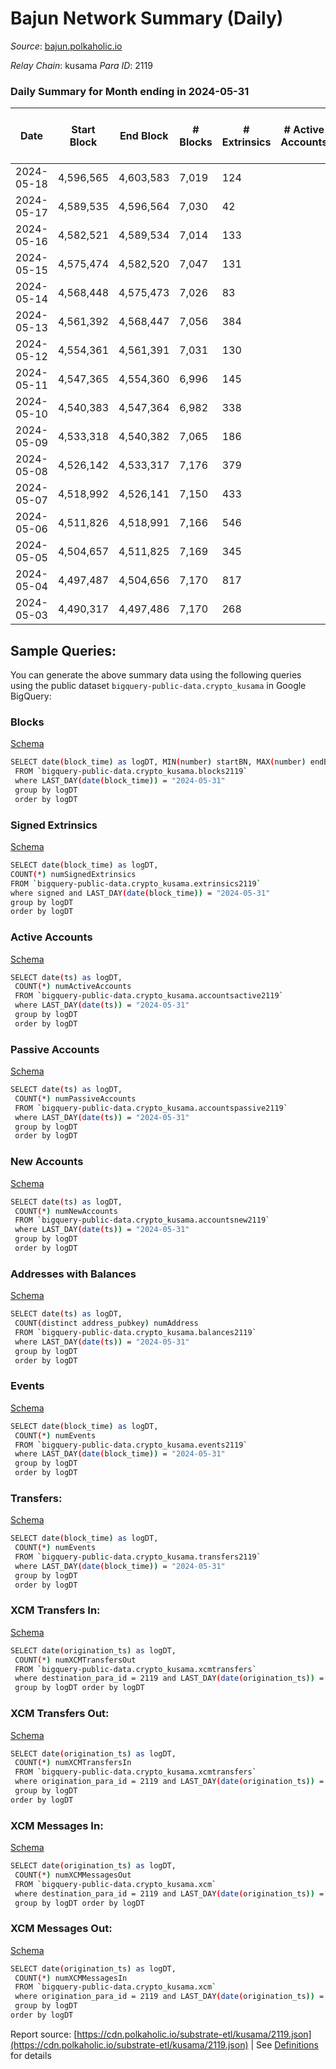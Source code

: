 # Bajun Network Summary (Daily)

_Source_: [bajun.polkaholic.io](https://bajun.polkaholic.io)

*Relay Chain*: kusama
*Para ID*: 2119



### Daily Summary for Month ending in 2024-05-31


| Date    | Start Block | End Block | # Blocks | # Extrinsics | # Active Accounts | # Passive Accounts | # New Accounts | # Addresses | # Events  | # Transfers ($USD) | # XCM Transfers In ($USD) | # XCM Transfers Out ($USD) | # XCM In | # XCM Out | Issues |
|---------|-------------|-----------|----------|--------------|-------------------|--------------------|----------------|-------------|-----------|--------------------|---------------------------|----------------------------|----------|-----------|--------|
| 2024-05-18 | 4,596,565 | 4,603,583 | 7,019 | 124 |  |  |  |  | 14,997 | 8  |   |   |  |  |  |
| 2024-05-17 | 4,589,535 | 4,596,564 | 7,030 | 42 |  |  |  |  | 14,389 | 13  |   |   |  |  |  |
| 2024-05-16 | 4,582,521 | 4,589,534 | 7,014 | 133 |  |  |  |  | 15,088 | 7  |   |   |  |  |  |
| 2024-05-15 | 4,575,474 | 4,582,520 | 7,047 | 131 |  |  |  |  | 15,170 | 2  |   |   |  |  |  |
| 2024-05-14 | 4,568,448 | 4,575,473 | 7,026 | 83 |  |  |  |  | 14,735 | 8  |   |   |  |  |  |
| 2024-05-13 | 4,561,392 | 4,568,447 | 7,056 | 384 |  |  |  |  | 17,142 | 18  |   |   |  |  |  |
| 2024-05-12 | 4,554,361 | 4,561,391 | 7,031 | 130 |  |  |  |  | 15,079 | 11  |   |   |  |  |  |
| 2024-05-11 | 4,547,365 | 4,554,360 | 6,996 | 145 |  |  |  |  | 15,122 | 4  |   |   |  |  |  |
| 2024-05-10 | 4,540,383 | 4,547,364 | 6,982 | 338 |  |  |  |  | 16,627 | 13  |   |   |  |  |  |
| 2024-05-09 | 4,533,318 | 4,540,382 | 7,065 | 186 |  |  |  |  | 15,591 | 28  |   |   |  |  |  |
| 2024-05-08 | 4,526,142 | 4,533,317 | 7,176 | 379 |  |  |  |  | 17,396 | 40  |   |   |  |  |  |
| 2024-05-07 | 4,518,992 | 4,526,141 | 7,150 | 433 |  |  |  |  | 17,767 | 40  |   |   |  |  |  |
| 2024-05-06 | 4,511,826 | 4,518,991 | 7,166 | 546 |  |  |  |  | 18,772 | 110  |   |   |  |  |  |
| 2024-05-05 | 4,504,657 | 4,511,825 | 7,169 | 345 |  |  |  |  | 17,070 | 20  |   |   |  |  |  |
| 2024-05-04 | 4,497,487 | 4,504,656 | 7,170 | 817 |  |  |  |  | 20,882 | 25  |   |   |  |  |  |
| 2024-05-03 | 4,490,317 | 4,497,486 | 7,170 | 268 |  |  |  |  | 16,587 | 13  |   |   |  |  |  |

## Sample Queries:
You can generate the above summary data using the following queries using the public dataset `bigquery-public-data.crypto_kusama` in Google BigQuery:


### Blocks 

[Schema](https://github.com/colorfulnotion/substrate-etl/blob/main/schema/blocks.json)

```bash
SELECT date(block_time) as logDT, MIN(number) startBN, MAX(number) endBN, COUNT(*) numBlocks 
 FROM `bigquery-public-data.crypto_kusama.blocks2119`  
 where LAST_DAY(date(block_time)) = "2024-05-31" 
 group by logDT 
 order by logDT
```

### Signed Extrinsics 

[Schema](https://github.com/colorfulnotion/substrate-etl/blob/main/schema/extrinsics.json)

```bash
SELECT date(block_time) as logDT, 
COUNT(*) numSignedExtrinsics 
FROM `bigquery-public-data.crypto_kusama.extrinsics2119`  
where signed and LAST_DAY(date(block_time)) = "2024-05-31" 
group by logDT 
order by logDT
```

### Active Accounts 

[Schema](https://github.com/colorfulnotion/substrate-etl/blob/main/schema/accountsactive.json)

```bash
SELECT date(ts) as logDT, 
 COUNT(*) numActiveAccounts 
 FROM `bigquery-public-data.crypto_kusama.accountsactive2119` 
 where LAST_DAY(date(ts)) = "2024-05-31" 
 group by logDT 
 order by logDT
```

### Passive Accounts 

[Schema](https://github.com/colorfulnotion/substrate-etl/blob/main/schema/accountspassive.json)

```bash
SELECT date(ts) as logDT, 
 COUNT(*) numPassiveAccounts 
 FROM `bigquery-public-data.crypto_kusama.accountspassive2119` 
 where LAST_DAY(date(ts)) = "2024-05-31" 
 group by logDT 
 order by logDT
```

### New Accounts 

[Schema](https://github.com/colorfulnotion/substrate-etl/blob/main/schema/accountsnew.json)

```bash
SELECT date(ts) as logDT, 
 COUNT(*) numNewAccounts 
 FROM `bigquery-public-data.crypto_kusama.accountsnew2119` 
 where LAST_DAY(date(ts)) = "2024-05-31" 
 group by logDT
 order by logDT
```

### Addresses with Balances 

[Schema](https://github.com/colorfulnotion/substrate-etl/blob/main/schema/balances.json)

```bash
SELECT date(ts) as logDT,
 COUNT(distinct address_pubkey) numAddress 
 FROM `bigquery-public-data.crypto_kusama.balances2119` 
 where LAST_DAY(date(ts)) = "2024-05-31" 
 group by logDT 
 order by logDT
```

### Events 

[Schema](https://github.com/colorfulnotion/substrate-etl/blob/main/schema/events.json)

```bash
SELECT date(block_time) as logDT, 
 COUNT(*) numEvents 
 FROM `bigquery-public-data.crypto_kusama.events2119` 
 where LAST_DAY(date(block_time)) = "2024-05-31" 
 group by logDT 
 order by logDT
```

### Transfers:

[Schema](https://github.com/colorfulnotion/substrate-etl/blob/main/schema/transfers.json)

```bash
SELECT date(block_time) as logDT, 
 COUNT(*) numEvents 
 FROM `bigquery-public-data.crypto_kusama.transfers2119` 
 where LAST_DAY(date(block_time)) = "2024-05-31" 
 group by logDT 
 order by logDT
```

### XCM Transfers In: 

[Schema](https://github.com/colorfulnotion/substrate-etl/blob/main/schema/xcmtransfers.json)

```bash
SELECT date(origination_ts) as logDT, 
 COUNT(*) numXCMTransfersOut 
 FROM `bigquery-public-data.crypto_kusama.xcmtransfers` 
 where destination_para_id = 2119 and LAST_DAY(date(origination_ts)) = "2024-05-31" 
 group by logDT order by logDT
```

### XCM Transfers Out: 

[Schema](https://github.com/colorfulnotion/substrate-etl/blob/main/schema/xcmtransfers.json)

```bash
SELECT date(origination_ts) as logDT, 
 COUNT(*) numXCMTransfersIn 
 FROM `bigquery-public-data.crypto_kusama.xcmtransfers` 
 where origination_para_id = 2119 and LAST_DAY(date(origination_ts)) = "2024-05-31" 
 group by logDT 
order by logDT
```

### XCM Messages In: 

[Schema](https://github.com/colorfulnotion/substrate-etl/blob/main/schema/xcm.json)

```bash
SELECT date(origination_ts) as logDT, 
 COUNT(*) numXCMMessagesOut 
 FROM `bigquery-public-data.crypto_kusama.xcm` 
 where destination_para_id = 2119 and LAST_DAY(date(origination_ts)) = "2024-05-31" 
 group by logDT order by logDT
```

### XCM Messages Out: 

[Schema](https://github.com/colorfulnotion/substrate-etl/blob/main/schema/xcm.json)

```bash
SELECT date(origination_ts) as logDT, 
 COUNT(*) numXCMMessagesIn 
 FROM `bigquery-public-data.crypto_kusama.xcm` 
 where origination_para_id = 2119 and LAST_DAY(date(origination_ts)) = "2024-05-31" 
 group by logDT 
order by logDT
```


Report source: [https://cdn.polkaholic.io/substrate-etl/kusama/2119.json](https://cdn.polkaholic.io/substrate-etl/kusama/2119.json) | See [Definitions](/DEFINITIONS.md) for details
